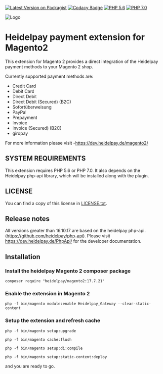 [![Latest Version on Packagist](https://img.shields.io/packagist/v/heidelpay/magento2.svg?style=flat-square)](https://packagist.org/packages/heidelpay/magento2)
[![Codacy Badge](https://api.codacy.com/project/badge/grade/fb5b516ad21f44a591a58761a8c3ef42)](https://www.codacy.com/app/heidelpay/magento2/dashboard)
[![PHP 5.6](https://img.shields.io/badge/php-5.6-blue.svg)](http://www.php.net)
[![PHP 7.0](https://img.shields.io/badge/php-7.0-blue.svg)](http://www.php.net)

![Logo](https://dev.heidelpay.de/devHeidelpay_400_180.jpg)

# Heidelpay payment extension for Magento2

This extension for Magento 2 provides a direct integration of the Heidelpay payment methods to your Magento 2 shop. 

Currently supported payment methods are:
* Credit Card
* Debit Card
* Direct Debit
* Direct Debit (Secured) (B2C)
* Sofortüberweisung
* PayPal
* Prepayment
* Invoice
* Invoice (Secured) (B2C)
* giropay

For more information please visit -https://dev.heidelpay.de/magento2/

## SYSTEM REQUIREMENTS

This extension requires PHP 5.6 or PHP 7.0. 
It also depends on the Heidelpay php-api library, which will be installed along with the plugin.  

## LICENSE

You can find a copy of this license in [LICENSE.txt](LICENSE.txt).

## Release notes

All versions greater than 16.10.17 are based on the heidelpay php-api. (https://github.com/heidelpay/php-api). Please visit https://dev.heidelpay.de/PhpApi/ for the developer documentation.

## Installation


### Install the heidelpay Magento 2 composer package

```composer require "heidelpay/magento2:17.7.21"```

### Enable the extension in Magento 2

```php -f bin/magento module:enable Heidelpay_Gateway --clear-static-content```

### Setup the extension and refresh cache

```php -f bin/magento setup:upgrade```

```php -f bin/magento cache:flush```

```php -f bin/magento setup:di:compile```

```php -f bin/magento setup:static-content:deploy```

and you are ready to go.
